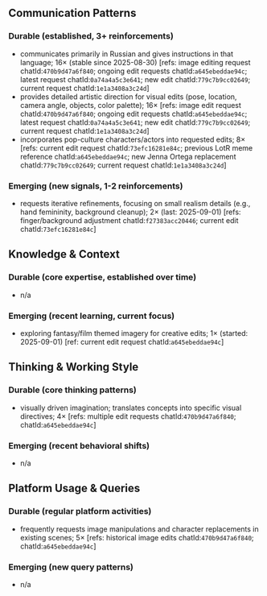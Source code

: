 ## Communication Patterns
### Durable (established, 3+ reinforcements)
- communicates primarily in Russian and gives instructions in that language; 16× (stable since 2025-08-30) [refs: image editing request chatId:`470b9d47a6f840`; ongoing edit requests chatId:`a645ebeddae94c`; latest request chatId:`0a74a4a5c3e641`; new edit chatId:`779c7b9cc02649`; current request chatId:`1e1a3408a3c24d`]
- provides detailed artistic direction for visual edits (pose, location, camera angle, objects, color palette); 16× [refs: image edit request chatId:`470b9d47a6f840`; ongoing edit requests chatId:`a645ebeddae94c`; latest request chatId:`0a74a4a5c3e641`; new edit chatId:`779c7b9cc02649`; current request chatId:`1e1a3408a3c24d`]
- incorporates pop-culture characters/actors into requested edits; 8× [refs: current edit request chatId:`73efc16281e84c`; previous LotR meme reference chatId:`a645ebeddae94c`; new Jenna Ortega replacement chatId:`779c7b9cc02649`; current request chatId:`1e1a3408a3c24d`]

### Emerging (new signals, 1-2 reinforcements)
- requests iterative refinements, focusing on small realism details (e.g., hand femininity, background cleanup); 2× (last: 2025-09-01) [refs: finger/background adjustment chatId:`f27383acc20446`; current edit chatId:`73efc16281e84c`]

## Knowledge & Context
### Durable (core expertise, established over time)
- n/a

### Emerging (recent learning, current focus)
- exploring fantasy/film themed imagery for creative edits; 1× (started: 2025-09-01) [ref: current edit request chatId:`a645ebeddae94c`]

## Thinking & Working Style
### Durable (core thinking patterns)
- visually driven imagination; translates concepts into specific visual directives; 4× [refs: multiple edit requests chatId:`470b9d47a6f840`; chatId:`a645ebeddae94c`]

### Emerging (recent behavioral shifts)
- n/a

## Platform Usage & Queries
### Durable (regular platform activities)
- frequently requests image manipulations and character replacements in existing scenes; 5× [refs: historical image edits chatId:`470b9d47a6f840`; chatId:`a645ebeddae94c`]

### Emerging (new query patterns)
- n/a
